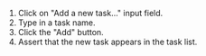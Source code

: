 1. Click on "Add a new task..." input field.
2. Type in a task name.
3. Click the "Add" button.
4. Assert that the new task appears in the task list.